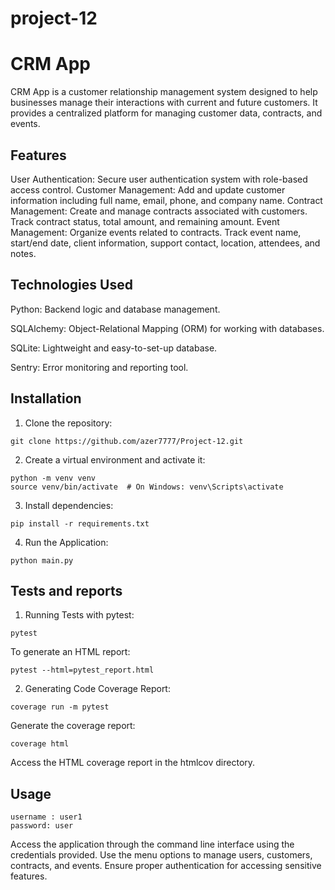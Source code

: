 # project-12

# CRM App

CRM App is a customer relationship management system designed to help businesses manage their interactions with current and future customers. It provides a centralized platform for managing customer data, contracts, and events.

## Features

User Authentication: Secure user authentication system with role-based access control.
Customer Management: Add and update customer information including full name, email, phone, and company name.
Contract Management: Create and manage contracts associated with customers. Track contract status, total amount, and remaining amount.
Event Management: Organize events related to contracts. Track event name, start/end date, client information, support contact, location, attendees, and notes.

## Technologies Used

Python: Backend logic and database management.

SQLAlchemy: Object-Relational Mapping (ORM) for working with databases.

SQLite: Lightweight and easy-to-set-up database.

Sentry: Error monitoring and reporting tool.

## Installation

1. Clone the repository:
````
git clone https://github.com/azer7777/Project-12.git
````
2. Create a virtual environment and activate it:
````
python -m venv venv 
source venv/bin/activate  # On Windows: venv\Scripts\activate
````
3. Install dependencies:
````
pip install -r requirements.txt
````
4. Run the Application:
````
python main.py
````
## Tests and reports

1. Running Tests with pytest:
````
pytest
````
To generate an HTML report:
````
pytest --html=pytest_report.html
````
2. Generating Code Coverage Report:
````
coverage run -m pytest
````
Generate the coverage report:
````
coverage html
````
Access the HTML coverage report in the htmlcov directory.

## Usage
````
username : user1
password: user
````
Access the application through the command line interface using the credentials provided.
Use the menu options to manage users, customers, contracts, and events.
Ensure proper authentication for accessing sensitive features.
